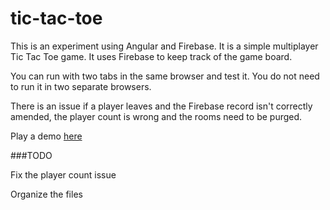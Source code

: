 # tic-tac-toe

This is an experiment using Angular and Firebase.  It is a simple multiplayer Tic Tac Toe game.  It uses Firebase to keep track of the game board.

You can run with two tabs in the same browser and test it.  You do not need to run it in two separate browsers.

There is an issue if a player leaves and the Firebase record isn't correctly amended, the player count is wrong and the rooms need to be purged.

Play a demo [here](http://pmarashian.github.io/tic-tac-toe/)

###TODO

Fix the player count issue

Organize the files